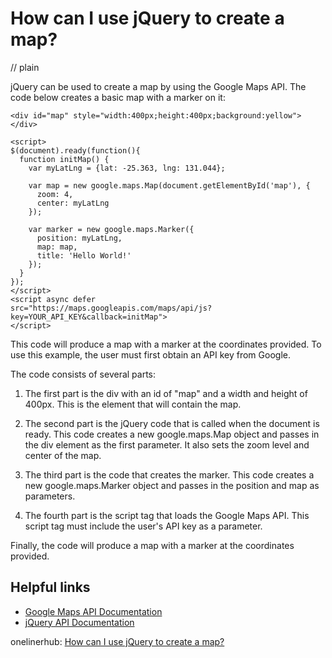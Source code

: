 # How can I use jQuery to create a map?
// plain

jQuery can be used to create a map by using the Google Maps API. The code below creates a basic map with a marker on it:

```
<div id="map" style="width:400px;height:400px;background:yellow"></div>

<script>
$(document).ready(function(){
  function initMap() {
    var myLatLng = {lat: -25.363, lng: 131.044};

    var map = new google.maps.Map(document.getElementById('map'), {
      zoom: 4,
      center: myLatLng
    });

    var marker = new google.maps.Marker({
      position: myLatLng,
      map: map,
      title: 'Hello World!'
    });
  }
});
</script>
<script async defer
src="https://maps.googleapis.com/maps/api/js?key=YOUR_API_KEY&callback=initMap">
</script>
```

This code will produce a map with a marker at the coordinates provided. To use this example, the user must first obtain an API key from Google.

The code consists of several parts:

1. The first part is the div with an id of "map" and a width and height of 400px. This is the element that will contain the map.

2. The second part is the jQuery code that is called when the document is ready. This code creates a new google.maps.Map object and passes in the div element as the first parameter. It also sets the zoom level and center of the map.

3. The third part is the code that creates the marker. This code creates a new google.maps.Marker object and passes in the position and map as parameters.

4. The fourth part is the script tag that loads the Google Maps API. This script tag must include the user's API key as a parameter.

Finally, the code will produce a map with a marker at the coordinates provided.

## Helpful links

- [Google Maps API Documentation](https://developers.google.com/maps/documentation/javascript/tutorial)
- [jQuery API Documentation](http://api.jquery.com/)

onelinerhub: [How can I use jQuery to create a map?](https://onelinerhub.com/jquery/how-can-i-use-jquery-to-create-a-map)